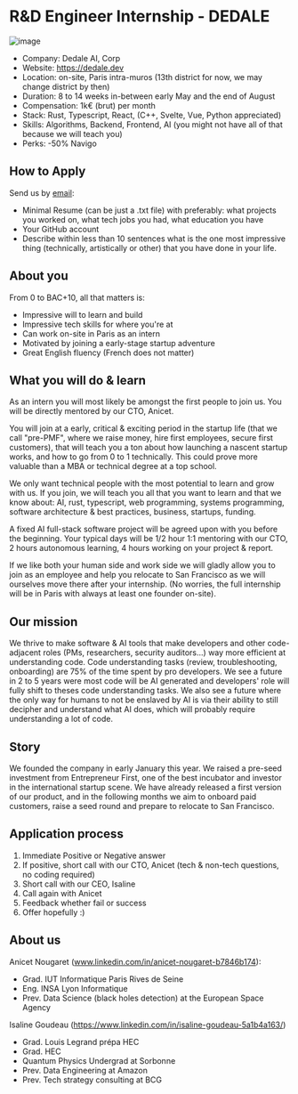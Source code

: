 # R&D Engineer Internship - DEDALE

![image](https://github.com/user-attachments/assets/ba0fdb3b-7bc6-4c56-a184-d1368590c855)

- Company: Dedale AI, Corp
- Website: https://dedale.dev
- Location: on-site, Paris intra-muros (13th district for now, we may change district by then)
- Duration: 8 to 14 weeks in-between early May and the end of August
- Compensation: 1k€ (brut) per month
- Stack: Rust, Typescript, React, (C++, Svelte, Vue, Python appreciated)
- Skills: Algorithms, Backend, Frontend, AI (you might not have all of that because we will teach you)
- Perks: -50% Navigo

## How to Apply

Send us by [email](mailto:an.nougaret@gmail.com):
- Minimal Resume (can be just a .txt file) with preferably: what projects you worked on, what tech jobs you had, what education you have
- Your GitHub account
- Describe within less than 10 sentences what is the one most impressive thing (technically, artistically or other) that you have done in your life.

## About you

From 0 to BAC+10, all that matters is:
- Impressive will to learn and build
- Impressive tech skills for where you're at
- Can work on-site in Paris as an intern
- Motivated by joining a early-stage startup adventure
- Great English fluency (French does not matter)

## What you will do & learn

As an intern you will most likely be amongst the first people to join us. You will be directly mentored by our CTO, Anicet. 

You will join at a early, critical & exciting period in the startup life (that we call "pre-PMF", where we raise money, hire first employees, secure first customers), that will teach you a ton about how launching a nascent startup works, and how to go from 0 to 1 technically. This could prove more valuable than a MBA or technical degree at a top school.

We only want technical people with the most potential to learn and grow with us. If you join, we will teach you all that you want to learn and that we know about: AI, rust, typescript, web programming, systems programming, software architecture & best practices, business, startups, funding.

A fixed AI full-stack software project will be agreed upon with you before the beginning. Your typical days will be 1/2 hour 1:1 mentoring with our CTO, 2 hours autonomous learning, 4 hours working on your project & report.

If we like both your human side and work side we will gladly allow you to join as an employee and help you relocate to San Francisco as we will ourselves move there after your internship. (No worries, the full internship will be in Paris with always at least one founder on-site).

## Our mission

We thrive to make software & AI tools that make developers and other code-adjacent roles (PMs, researchers, security auditors...) way more efficient at understanding code.
Code understanding tasks (review, troubleshooting, onboarding) are 75% of the time spent by pro developers. We see a future in 2 to 5 years were most code will be AI generated and developers' role will fully shift to theses code understanding tasks. We also see a future where the only way for humans to not be enslaved by AI is via their ability to still decipher and understand what AI does, which will probably require understanding a lot of code.

## Story
 
We founded the company in early January this year. We raised a pre-seed investment from Entrepreneur First, one of the best incubator and investor in the international startup scene. We have already released a first version of our product, and in the following months we aim to onboard paid customers, raise a seed round and prepare to relocate to San Francisco.

## Application process

1. Immediate Positive or Negative answer
2. If positive, short call with our CTO, Anicet (tech & non-tech questions, no coding required)
3. Short call with our CEO, Isaline
4. Call again with Anicet
5. Feedback whether fail or success
6. Offer hopefully :)

## About us

Anicet Nougaret (www.linkedin.com/in/anicet-nougaret-b7846b174): 
- Grad. IUT Informatique Paris Rives de Seine
- Eng. INSA Lyon Informatique
- Prev. Data Science (black holes detection) at the European Space Agency

Isaline Goudeau (https://www.linkedin.com/in/isaline-goudeau-5a1b4a163/)
- Grad. Louis Legrand prépa HEC
- Grad. HEC
- Quantum Physics Undergrad at Sorbonne
- Prev. Data Engineering at Amazon
- Prev. Tech strategy consulting at BCG

